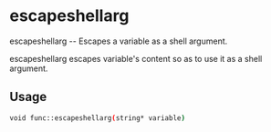 # escapeshellarg
escapeshellarg -- Escapes a variable as a shell argument.

escapeshellarg escapes variable's content so as to use it as a shell argument.

## Usage
```sh
void func::escapeshellarg(string* variable)
```
